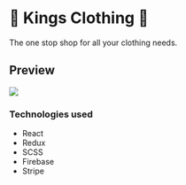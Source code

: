 
# 👑 Kings Clothing 👕

The one stop shop for all your clothing needs.

## Preview 
 <div className="project">
            <a href="https://confident-cray-358074.netlify.com">
              <img src="https://media.giphy.com/media/jUF1rk3QWdI22dfbbQ/giphy.gif" />
            </a>
 </div>
 
 
 ### Technologies used 
 - React 
 - Redux 
 - SCSS
 - Firebase
 - Stripe
